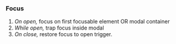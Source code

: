 ### Focus

1. _On open,_ focus on first focusable element OR modal container
2. _While open,_ trap focus inside modal
3. _On close,_ restore focus to open trigger.
